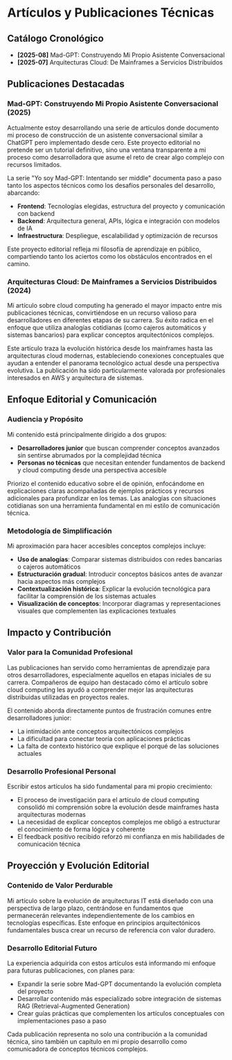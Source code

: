 # Artículos y Publicaciones Técnicas

## Catálogo Cronológico
<!-- INICIO-CATALOGO: No eliminar esta línea - sirve como marcador para actualizaciones automatizadas -->
- **[2025-08]** Mad-GPT: Construyendo Mi Propio Asistente Conversacional
- **[2025-07]** Arquitecturas Cloud: De Mainframes a Servicios Distribuidos
<!-- FIN-CATALOGO: No eliminar esta línea -->

## Publicaciones Destacadas

### Mad-GPT: Construyendo Mi Propio Asistente Conversacional (2025)

Actualmente estoy desarrollando una serie de artículos donde documento mi proceso de construcción de un asistente conversacional similar a ChatGPT pero implementado desde cero. Este proyecto editorial no pretende ser un tutorial definitivo, sino una ventana transparente a mi proceso como desarrolladora que asume el reto de crear algo complejo con recursos limitados.

La serie "Yo soy Mad-GPT: Intentando ser middle" documenta paso a paso tanto los aspectos técnicos como los desafíos personales del desarrollo, abarcando:

- **Frontend**: Tecnologías elegidas, estructura del proyecto y comunicación con backend
- **Backend**: Arquitectura general, APIs, lógica e integración con modelos de IA
- **Infraestructura**: Despliegue, escalabilidad y optimización de recursos

Este proyecto editorial refleja mi filosofía de aprendizaje en público, compartiendo tanto los aciertos como los obstáculos encontrados en el camino.

### Arquitecturas Cloud: De Mainframes a Servicios Distribuidos (2024)

Mi artículo sobre cloud computing ha generado el mayor impacto entre mis publicaciones técnicas, convirtiéndose en un recurso valioso para desarrolladores en diferentes etapas de su carrera. Su éxito radica en el enfoque que utiliza analogías cotidianas (como cajeros automáticos y sistemas bancarios) para explicar conceptos arquitectónicos complejos.

Este artículo traza la evolución histórica desde los mainframes hasta las arquitecturas cloud modernas, estableciendo conexiones conceptuales que ayudan a entender el panorama tecnológico actual desde una perspectiva evolutiva. La publicación ha sido particularmente valorada por profesionales interesados en AWS y arquitectura de sistemas.

## Enfoque Editorial y Comunicación

### Audiencia y Propósito

Mi contenido está principalmente dirigido a dos grupos:

- **Desarrolladores junior** que buscan comprender conceptos avanzados sin sentirse abrumados por la complejidad técnica
- **Personas no técnicas** que necesitan entender fundamentos de backend y cloud computing desde una perspectiva accesible

Priorizo el contenido educativo sobre el de opinión, enfocándome en explicaciones claras acompañadas de ejemplos prácticos y recursos adicionales para profundizar en los temas. Las analogías con situaciones cotidianas son una herramienta fundamental en mi estilo de comunicación técnica.

### Metodología de Simplificación

Mi aproximación para hacer accesibles conceptos complejos incluye:

- **Uso de analogías**: Comparar sistemas distribuidos con redes bancarias o cajeros automáticos
- **Estructuración gradual**: Introducir conceptos básicos antes de avanzar hacia aspectos más complejos
- **Contextualización histórica**: Explicar la evolución tecnológica para facilitar la comprensión de los sistemas actuales
- **Visualización de conceptos**: Incorporar diagramas y representaciones visuales que complementen las explicaciones textuales

## Impacto y Contribución

### Valor para la Comunidad Profesional

Las publicaciones han servido como herramientas de aprendizaje para otros desarrolladores, especialmente aquellos en etapas iniciales de su carrera. Compañeros de equipo han destacado cómo el artículo sobre cloud computing les ayudó a comprender mejor las arquitecturas distribuidas utilizadas en proyectos reales.

El contenido aborda directamente puntos de frustración comunes entre desarrolladores junior:
- La intimidación ante conceptos arquitectónicos complejos
- La dificultad para conectar teoría con aplicaciones prácticas
- La falta de contexto histórico que explique el porqué de las soluciones actuales

### Desarrollo Profesional Personal

Escribir estos artículos ha sido fundamental para mi propio crecimiento:

- El proceso de investigación para el artículo de cloud computing consolidó mi comprensión sobre la evolución desde mainframes hasta arquitecturas modernas
- La necesidad de explicar conceptos complejos me obligó a estructurar el conocimiento de forma lógica y coherente
- El feedback positivo recibido reforzó mi confianza en mis habilidades de comunicación técnica

## Proyección y Evolución Editorial

### Contenido de Valor Perdurable

Mi artículo sobre la evolución de arquitecturas IT está diseñado con una perspectiva de largo plazo, centrándose en fundamentos que permanecerán relevantes independientemente de los cambios en tecnologías específicas. Este enfoque en principios arquitectónicos fundamentales busca crear un recurso de referencia con valor duradero.

### Desarrollo Editorial Futuro

La experiencia adquirida con estos artículos está informando mi enfoque para futuras publicaciones, con planes para:

- Expandir la serie sobre Mad-GPT documentando la evolución completa del proyecto
- Desarrollar contenido más especializado sobre integración de sistemas RAG (Retrieval-Augmented Generation)
- Crear guías prácticas que complementen los artículos conceptuales con implementaciones paso a paso

Cada publicación representa no solo una contribución a la comunidad técnica, sino también un capítulo en mi propio desarrollo como comunicadora de conceptos técnicos complejos.